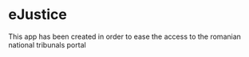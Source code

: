 # eJustice

This app has been created in order to ease the access to the romanian national tribunals portal
